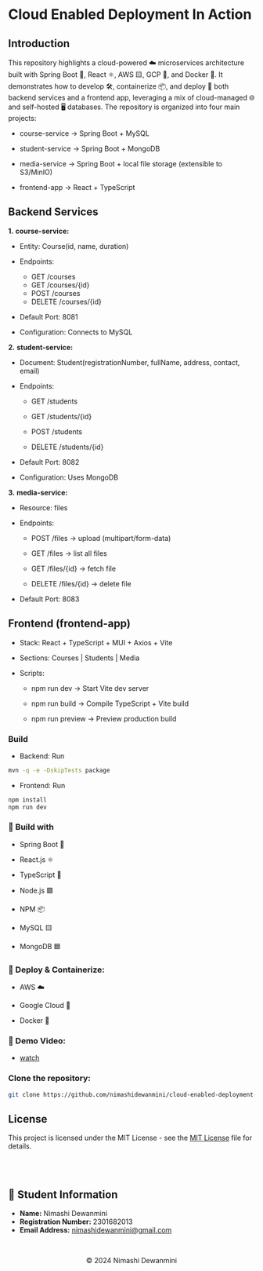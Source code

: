 
# Cloud Enabled Deployment In Action

## Introduction
This repository highlights a cloud-powered ☁️ microservices architecture built with Spring Boot 🍃, React ⚛️, AWS 🟨, GCP 🔵, and Docker 🐳. It demonstrates how to develop 🛠️, containerize 📦, and deploy 🚢 both backend services and a frontend app, leveraging a mix of cloud-managed 🌐 and self-hosted 🖥️ databases.
The repository is organized into four main projects:

- course-service → Spring Boot + MySQL

- student-service → Spring Boot + MongoDB

- media-service → Spring Boot + local file storage (extensible to S3/MinIO)

- frontend-app → React + TypeScript


## Backend Services

**1.** **course-service:**

- Entity: Course(id, name, duration)
- Endpoints:

  - GET /courses
  - GET /courses/{id}
  - POST /courses
  - DELETE /courses/{id}

- Default Port: 8081

- Configuration: Connects to MySQL

**2.** **student-service:**

- Document: Student(registrationNumber, fullName, address, contact, email)

- Endpoints:

  - GET /students

  - GET /students/{id}

  -  POST /students

  -  DELETE /students/{id}

- Default Port: 8082

- Configuration: Uses MongoDB

**3.** **media-service:**

- Resource: files

- Endpoints:

  - POST /files → upload (multipart/form-data)

  - GET /files → list all files

  - GET /files/{id} → fetch file

  - DELETE /files/{id} → delete file

- Default Port: 8083

## Frontend (frontend-app)

- Stack: React + TypeScript + MUI + Axios + Vite

- Sections: Courses | Students | Media

- Scripts:

  - npm run dev → Start Vite dev server

  -  npm run build → Compile TypeScript + Vite build

  - npm run preview → Preview production build


### Build

- Backend: Run
```bash
mvn -q -e -DskipTests package

``` 
- Frontend: Run
```bash
npm install
npm run dev

``` 
### 📌 Build with

- Spring Boot 🍃

- React.js ⚛️

- TypeScript 🔷

- Node.js 🟩

- NPM 📦

- MySQL 🟨

- MongoDB 🟦

### 📌 Deploy & Containerize:

- AWS ☁️

- Google Cloud 🔵

- Docker 🐳

### 📌 Demo Video:

- [watch](https://drive.google.com/file/d/10uWht31Oq65muZlBGeDhiayspYlo1HLW/view?usp=sharing)


### Clone the repository:

```bash
git clone https://github.com/nimashidewanmini/cloud-enabled-deployment-in-action-with-aws.git
```  



## License
This project is licensed under the MIT License - see the [MIT License](LICENSE) file for details.

<br>

<br>

## 📄 Student Information

- **Name:** Nimashi Dewanmini
- **Registration Number:** 2301682013
- **Email Address:** nimashidewanmini@gmail.com

<br>


<p align="center">
  &copy; 2024 Nimashi Dewanmini
</p>
